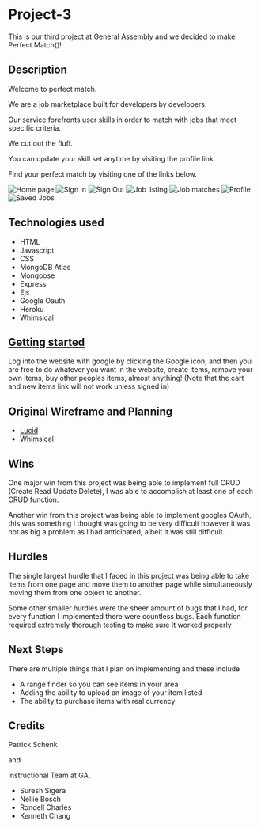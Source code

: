 # Project-3
This is our third project at General Assembly and we decided to make Perfect.Match()! 

## Description 
Welcome to perfect match.

We are a job marketplace built for developers by developers.

Our service forefronts user skills in order to match with jobs that meet specific criteria.

We cut out the fluff.

You can update your skill set anytime by visiting the profile link.

Find your perfect match by visiting one of the links below.

![Home page]()
![Sign In]()
![Sign Out]()
![Job listing]()
![Job matches]()
![Profile]()
![Saved Jobs]()


## Technologies used 
* HTML
* Javascript
* CSS
* MongoDB Atlas
* Mongoose
* Express
* Ejs
* Google Oauth
* Heroku
* Whimsical


## [Getting started ](http://example.com "Title")
Log into the website with google by clicking the Google icon, and then you are free to do whatever you want in the website, create items, remove your own items, buy other peoples items, almost anything! (Note that the cart and new items link will not work unless signed in)

## Original Wireframe and Planning 
* [Lucid](https://lucid.app/lucidchart/b87764aa-07e5-4e65-9341-7701001a847a/edit?page=0_0&invitationId=inv_7ba32e97-945c-4498-a69b-35dbcc0eaa2d#)
* [Whimsical](https://whimsical.com/crud-grand-garage-4KdaPAfvXYjCUS8wwc8yUG)

## Wins 
One major win from this project was being able to implement full CRUD (Create Read Update Delete), I was able to accomplish at least one of each CRUD function.

Another win from this project was being able to implement googles OAuth, this was something I thought was going to be very difficult however it was not as big a problem as I had anticipated, albeit it was still difficult.

## Hurdles 
The single largest hurdle that I faced in this project was being able to take items from one page and move them to another page while simultaneously moving them from one object to another. 

Some other smaller hurdles were the sheer amount of bugs that I had, for every function I implemented there were countless bugs. Each function required extremely thorough testing to make sure It worked properly

## Next Steps 
There are multiple things that I plan on implementing and these include 
* A range finder so you can see items in your area
* Adding the ability to upload an image of your item listed 
* The ability to purchase items with real currency

## Credits 
Patrick Schenk

and

Instructional Team at GA, 
* Suresh Sigera 
* Nellie Bosch 
* Rondell Charles 
* Kenneth Chang

